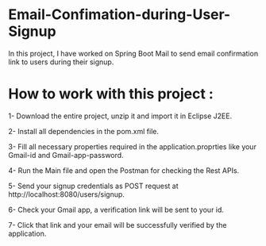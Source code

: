 # Email-Confimation-during-User-Signup
In this project, I have worked on Spring Boot Mail to send email confirmation link to users during their signup.

# How to work with this project :

1- Download the entire project, unzip it and import it in Eclipse J2EE.

2- Install all dependencies in the pom.xml file.

3- Fill all necessary properties required in the application.proprties like your Gmail-id and Gmail-app-password.

4- Run the Main file and open the Postman for checking the Rest APIs.

5- Send your signup credentials as POST request at http://localhost:8080/users/signup.

6- Check your Gmail app, a verification link will be sent to your id.

7- Click that link and your email will be successfully verified by the application.
